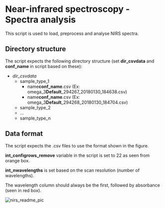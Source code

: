# Near-infrared spectroscopy - Spectra analysis
This script is used to load, preprocess and analyse NIRS spectra.

## Directory structure
The script expects the following directory structure (set **dir_csvdata** and **conf_name** in script based on these):
- *dir_csvdata*
  - sample_type_1
    - name**conf_name**<not imporat>.csv (Ex: omega_3**Default**_294267_20180130_184638.csv)
    - name**conf_name**<not imporat>.csv (Ex: omega_3**Default**_294268_20180130_184704.csv)
  - sample_type_2
  - ...
  - sample_type_n

## Data format
The script expects the .csv files to use the format shown in the figure.

**int_configrows_remove** variable in the script is set to 22 as seen from orange box.

**int_nwavelengths** is set based on the scan resolution (number of wavelengths).

The wavelength column should always be the first, followed by absorbance (seen in red box).

![nirs_readme_pic](https://user-images.githubusercontent.com/14874913/45097241-088d7b00-b12b-11e8-87c8-fae7737df502.png)
